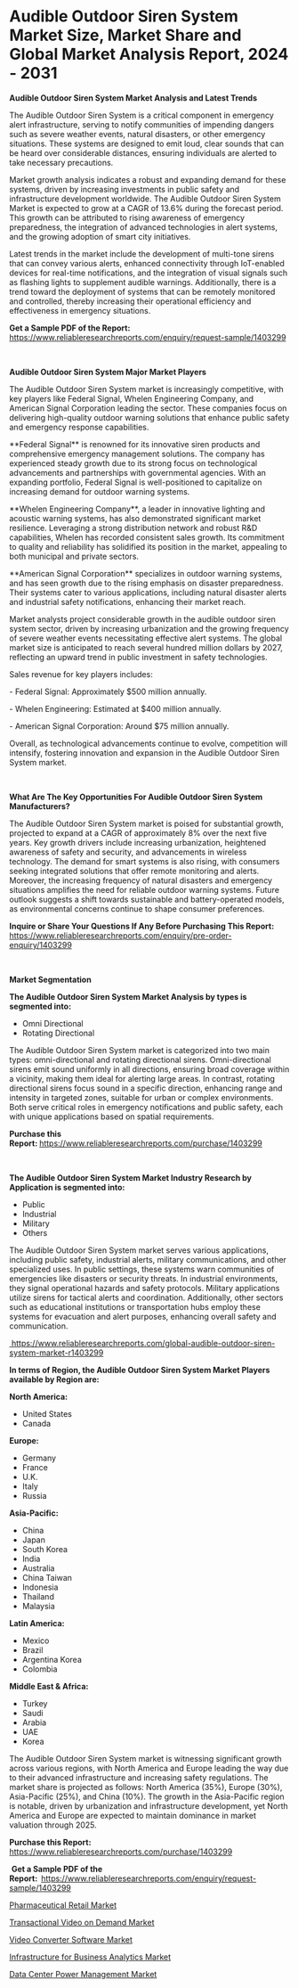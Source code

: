 <p><h1>Audible Outdoor Siren System Market Size, Market Share and Global Market Analysis Report, 2024 - 2031</h1></p><p><strong>Audible Outdoor Siren System Market Analysis and Latest Trends</strong></p>
<p><p>The Audible Outdoor Siren System is a critical component in emergency alert infrastructure, serving to notify communities of impending dangers such as severe weather events, natural disasters, or other emergency situations. These systems are designed to emit loud, clear sounds that can be heard over considerable distances, ensuring individuals are alerted to take necessary precautions. </p><p>Market growth analysis indicates a robust and expanding demand for these systems, driven by increasing investments in public safety and infrastructure development worldwide. The Audible Outdoor Siren System Market is expected to grow at a CAGR of 13.6% during the forecast period. This growth can be attributed to rising awareness of emergency preparedness, the integration of advanced technologies in alert systems, and the growing adoption of smart city initiatives. </p><p>Latest trends in the market include the development of multi-tone sirens that can convey various alerts, enhanced connectivity through IoT-enabled devices for real-time notifications, and the integration of visual signals such as flashing lights to supplement audible warnings. Additionally, there is a trend toward the deployment of systems that can be remotely monitored and controlled, thereby increasing their operational efficiency and effectiveness in emergency situations.</p></p>
<p><strong>Get a Sample PDF of the Report:&nbsp;</strong> <a href="https://www.reliableresearchreports.com/enquiry/request-sample/1403299?utm_campaign=1621&utm_medium=2&utm_source=Github&utm_content=ia&utm_term=23102024&utm_id=audible-outdoor-siren-system">https://www.reliableresearchreports.com/enquiry/request-sample/1403299</a></p>
<p>&nbsp;</p>
<p><strong>Audible Outdoor Siren System Major Market Players</strong></p>
<p><p>The Audible Outdoor Siren System market is increasingly competitive, with key players like Federal Signal, Whelen Engineering Company, and American Signal Corporation leading the sector. These companies focus on delivering high-quality outdoor warning solutions that enhance public safety and emergency response capabilities.</p><p>**Federal Signal** is renowned for its innovative siren products and comprehensive emergency management solutions. The company has experienced steady growth due to its strong focus on technological advancements and partnerships with governmental agencies. With an expanding portfolio, Federal Signal is well-positioned to capitalize on increasing demand for outdoor warning systems.</p><p>**Whelen Engineering Company**, a leader in innovative lighting and acoustic warning systems, has also demonstrated significant market resilience. Leveraging a strong distribution network and robust R&D capabilities, Whelen has recorded consistent sales growth. Its commitment to quality and reliability has solidified its position in the market, appealing to both municipal and private sectors.</p><p>**American Signal Corporation** specializes in outdoor warning systems, and has seen growth due to the rising emphasis on disaster preparedness. Their systems cater to various applications, including natural disaster alerts and industrial safety notifications, enhancing their market reach.</p><p>Market analysts project considerable growth in the audible outdoor siren system sector, driven by increasing urbanization and the growing frequency of severe weather events necessitating effective alert systems. The global market size is anticipated to reach several hundred million dollars by 2027, reflecting an upward trend in public investment in safety technologies.</p><p>Sales revenue for key players includes:</p><p>- Federal Signal: Approximately $500 million annually.</p><p>- Whelen Engineering: Estimated at $400 million annually.</p><p>- American Signal Corporation: Around $75 million annually.</p><p>Overall, as technological advancements continue to evolve, competition will intensify, fostering innovation and expansion in the Audible Outdoor Siren System market.</p></p>
<p>&nbsp;</p>
<p><strong>What Are The Key Opportunities For Audible Outdoor Siren System Manufacturers?</strong></p>
<p><p>The Audible Outdoor Siren System market is poised for substantial growth, projected to expand at a CAGR of approximately 8% over the next five years. Key growth drivers include increasing urbanization, heightened awareness of safety and security, and advancements in wireless technology. The demand for smart systems is also rising, with consumers seeking integrated solutions that offer remote monitoring and alerts. Moreover, the increasing frequency of natural disasters and emergency situations amplifies the need for reliable outdoor warning systems. Future outlook suggests a shift towards sustainable and battery-operated models, as environmental concerns continue to shape consumer preferences.</p></p>
<p><strong>Inquire or Share Your Questions If Any Before Purchasing This Report:</strong> <a href="https://www.reliableresearchreports.com/enquiry/pre-order-enquiry/1403299?utm_campaign=1621&utm_medium=2&utm_source=Github&utm_content=ia&utm_term=23102024&utm_id=audible-outdoor-siren-system">https://www.reliableresearchreports.com/enquiry/pre-order-enquiry/1403299</a></p>
<p>&nbsp;</p>
<p><strong>Market Segmentation</strong></p>
<p><strong>The Audible Outdoor Siren System Market Analysis by types is segmented into:</strong></p>
<p><ul><li>Omni Directional</li><li>Rotating Directional</li></ul></p>
<p><p>The Audible Outdoor Siren System market is categorized into two main types: omni-directional and rotating directional sirens. Omni-directional sirens emit sound uniformly in all directions, ensuring broad coverage within a vicinity, making them ideal for alerting large areas. In contrast, rotating directional sirens focus sound in a specific direction, enhancing range and intensity in targeted zones, suitable for urban or complex environments. Both serve critical roles in emergency notifications and public safety, each with unique applications based on spatial requirements.</p></p>
<p><strong>Purchase this Report:&nbsp;</strong><a href="https://www.reliableresearchreports.com/purchase/1403299?utm_campaign=1621&utm_medium=2&utm_source=Github&utm_content=ia&utm_term=23102024&utm_id=audible-outdoor-siren-system">https://www.reliableresearchreports.com/purchase/1403299</a></p>
<p>&nbsp;</p>
<p><strong>The Audible Outdoor Siren System Market Industry Research by Application is segmented into:</strong></p>
<p><ul><li>Public</li><li>Industrial</li><li>Military</li><li>Others</li></ul></p>
<p><p>The Audible Outdoor Siren System market serves various applications, including public safety, industrial alerts, military communications, and other specialized uses. In public settings, these systems warn communities of emergencies like disasters or security threats. In industrial environments, they signal operational hazards and safety protocols. Military applications utilize sirens for tactical alerts and coordination. Additionally, other sectors such as educational institutions or transportation hubs employ these systems for evacuation and alert purposes, enhancing overall safety and communication.</p></p>
<p><a href="https://www.reliableresearchreports.com/global-audible-outdoor-siren-system-market-r1403299?utm_campaign=1621&utm_medium=2&utm_source=Github&utm_content=ia&utm_term=23102024&utm_id=audible-outdoor-siren-system">&nbsp;https://www.reliableresearchreports.com/global-audible-outdoor-siren-system-market-r1403299</a></p>
<p><strong>In terms of Region, the Audible Outdoor Siren System Market Players available by Region are:</strong></p>
<p>
    <p> <strong> North America: </strong>
        <ul>
            <li>United States</li>
            <li>Canada</li>
        </ul>
        </p> 
    <p> <strong> Europe: </strong>
        <ul>
            <li>Germany</li>
            <li>France</li>
            <li>U.K.</li>
            <li>Italy</li>
            <li>Russia</li>
        </ul>
        </p> 
    <p> <strong> Asia-Pacific: </strong>
        <ul>
            <li>China</li>
            <li>Japan</li>
            <li>South Korea</li>
            <li>India</li>
            <li>Australia</li>
            <li>China Taiwan</li>
            <li>Indonesia</li>
            <li>Thailand</li>
            <li>Malaysia</li>
        </ul>
        </p> 
    <p> <strong> Latin America: </strong>
        <ul>
            <li>Mexico</li>
            <li>Brazil</li>
            <li>Argentina Korea</li>
            <li>Colombia</li>
        </ul>
        </p> 
    <p> <strong> Middle East & Africa: </strong>
        <ul>
            <li>Turkey</li>
            <li>Saudi</li>
            <li>Arabia</li>
            <li>UAE</li>
            <li>Korea</li>
        </ul>
    </p>
    </p>
<p><p>The Audible Outdoor Siren System market is witnessing significant growth across various regions, with North America and Europe leading the way due to their advanced infrastructure and increasing safety regulations. The market share is projected as follows: North America (35%), Europe (30%), Asia-Pacific (25%), and China (10%). The growth in the Asia-Pacific region is notable, driven by urbanization and infrastructure development, yet North America and Europe are expected to maintain dominance in market valuation through 2025.</p></p>
<p><strong>Purchase this Report: </strong><a href="https://www.reliableresearchreports.com/purchase/1403299?utm_campaign=1621&utm_medium=2&utm_source=Github&utm_content=ia&utm_term=23102024&utm_id=audible-outdoor-siren-system">https://www.reliableresearchreports.com/purchase/1403299</a></p>
<p>&nbsp;<strong>Get a Sample PDF of the Report:&nbsp;&nbsp;</strong><a href="https://www.reliableresearchreports.com/enquiry/request-sample/1403299?utm_campaign=1621&utm_medium=2&utm_source=Github&utm_content=ia&utm_term=23102024&utm_id=audible-outdoor-siren-system">https://www.reliableresearchreports.com/enquiry/request-sample/1403299</a></p>
<p><strong></strong></p>
<p><p><a href="https://www.linkedin.com/pulse/global-pharmaceutical-retail-market-size-trends-analysis-v3ahf?utm_campaign=1621&utm_medium=2&utm_source=Github&utm_content=ia&utm_term=23102024&utm_id=audible-outdoor-siren-system">Pharmaceutical Retail Market</a></p><p><a href="https://www.linkedin.com/pulse/global-transactional-video-demand-market-opportunities-challenges2024-tqnnf?utm_campaign=1621&utm_medium=2&utm_source=Github&utm_content=ia&utm_term=23102024&utm_id=audible-outdoor-siren-system">Transactional Video on Demand Market</a></p><p><a href="https://www.linkedin.com/pulse/global-video-converter-software-market-exploring-share-trends-i1dhf?utm_campaign=1621&utm_medium=2&utm_source=Github&utm_content=ia&utm_term=23102024&utm_id=audible-outdoor-siren-system">Video Converter Software Market</a></p><p><a href="https://www.linkedin.com/pulse/infrastructure-business-analytics-market-segmentation-in-depth-wrucf?utm_campaign=1621&utm_medium=2&utm_source=Github&utm_content=ia&utm_term=23102024&utm_id=audible-outdoor-siren-system">Infrastructure for Business Analytics Market</a></p><p><a href="https://www.linkedin.com/pulse/key-drivers-data-center-power-management-market-trends-future-jsmnf?utm_campaign=1621&utm_medium=2&utm_source=Github&utm_content=ia&utm_term=23102024&utm_id=audible-outdoor-siren-system">Data Center Power Management Market</a></p></p>